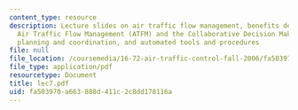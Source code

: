 ```yaml
---
content_type: resource
description: Lecture slides on air traffic flow management, benefits derived from
  Air Traffic Flow Management (ATFM) and the Collaborative Decision Making (CDM) process,
  planning and coordination, and automated tools and procedures
file: null
file_location: /coursemedia/16-72-air-traffic-control-fall-2006/fa503970a663888d411c2c8dd178116a_lec7.pdf
file_type: application/pdf
resourcetype: Document
title: lec7.pdf
uid: fa503970-a663-888d-411c-2c8dd178116a
---
```

